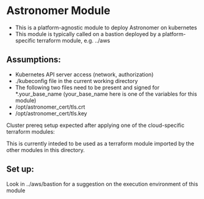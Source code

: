 # Astronomer Module

- This is a platform-agnostic module to deploy Astronomer on kubernetes
- This module is typically called on a bastion deployed by a platform-specific terraform module, e.g. ../aws

## Assumptions:

- Kubernetes API server access (network, authorization)
- ./kubeconfig file in the current working directory
- The following two files need to be present and signed for *.your_base_name (your_base_name here is one of the variables for this module)
- /opt/astronomer_cert/tls.crt
- /opt/astronomer_cert/tls.key

Cluster prereq setup expected after applying one of the cloud-specific terraform modules:

This is currently inteded to be used as a terraform module imported by the other modules in this directory.

## Set up:

Look in ../aws/bastion for a suggestion on the execution environment of this module
